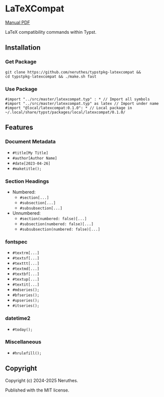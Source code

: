 # LaTeXCompat

[Manual PDF](https://pub-714f8d634e8f451d9f2fe91a4debfa23.r2.dev/typstpkg-latexcompat/a9b6643deb6c286009c7f6aa/LaTeXCompat-Manual.pdf)

LaTeX compatibility commands within Typst.




## Installation

### Get Package

```
git clone https://github.com/neruthes/typstpkg-latexcompat &&
cd typstpkg-latexcompat && ./make.sh fast
```

### Use Package

```typst
#import "../src/master/latexcompat.typ" : * // Import all symbols
#import "../src/master/latexcompat.typ" as latex // Import under name
#import "@local/latexcompat:0.1.0": * // Local package in ~/.local/share/typst/packages/local/latexcompat/0.1.0/
```




## Features

### Document Metadata

- `#title[My Title]`
- `#author[Author Name]`
- `#date[2023-04-26]`
- `#maketitle();`

### Section Headings

- Numbered:
  - `#section[...]`
  - `#subsection[...]`
  - `#subsubsection[...]`
- Unnumbered: 
  - `#section(numbered: false)[...]`
  - `#subsection(numbered: false)[...]`
  - `#subsubsection(numbered: false)[...]`


### fontspec

- `#textrm[...]`
- `#textsf[...]`
- `#texttt[...]`
- `#textmd[...]`
- `#textbf[...]`
- `#textup[...]`
- `#textit[...]`
- `#mdseries();`
- `#bfseries();`
- `#upseries();`
- `#itseries();`

### datetime2

- `#today();`


### Miscellaneous

- `#hrulefill();`



## Copyright

Copyright (c) 2024-2025 Neruthes.

Published with the MIT license.

